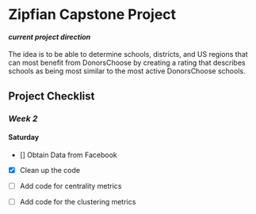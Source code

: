 Zipfian Capstone Project
===

#### _current project direction_
The idea is to be able to determine schools, districts, and US regions that can most benefit from DonorsChoose by creating a rating that describes schools as being most similar to the most active DonorsChoose schools.

## Project Checklist

### _Week 2_

#### Saturday
- [] Obtain Data from Facebook
- [x] Clean up the code 
- [ ] Add code for centrality metrics
- [ ] Add code for the clustering metrics


